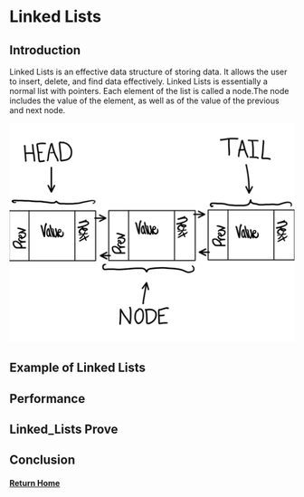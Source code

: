 # Linked Lists

## Introduction
Linked Lists is an effective data structure of storing data. It allows the user to insert, delete, and find 
data effectively. Linked Lists is essentially a normal list with pointers. Each element of the list is called a node.The node includes the value of the element, as well as of the value of the previous and next node. 

![Linked List Photo](images/linkedlist.PNG)

## Example of Linked Lists

## Performance

## Linked_Lists Prove

## Conclusion




#### [Return Home](README.md)